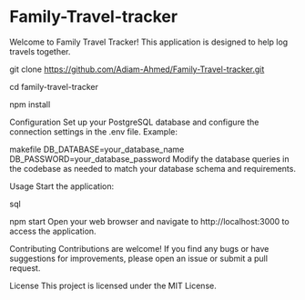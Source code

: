 # Family-Travel-tracker
Welcome to Family Travel Tracker! This application is designed to help log travels together. 

git clone https://github.com/Adiam-Ahmed/Family-Travel-tracker.git

cd family-travel-tracker

npm install

Configuration
Set up your PostgreSQL database and configure the connection settings in the .env file. Example:

makefile
DB_DATABASE=your_database_name
DB_PASSWORD=your_database_password
Modify the database queries in the codebase as needed to match your database schema and requirements.

Usage
Start the application:

sql

npm start
Open your web browser and navigate to http://localhost:3000 to access the application.

Contributing
Contributions are welcome! If you find any bugs or have suggestions for improvements, please open an issue or submit a pull request.

License
This project is licensed under the MIT License.